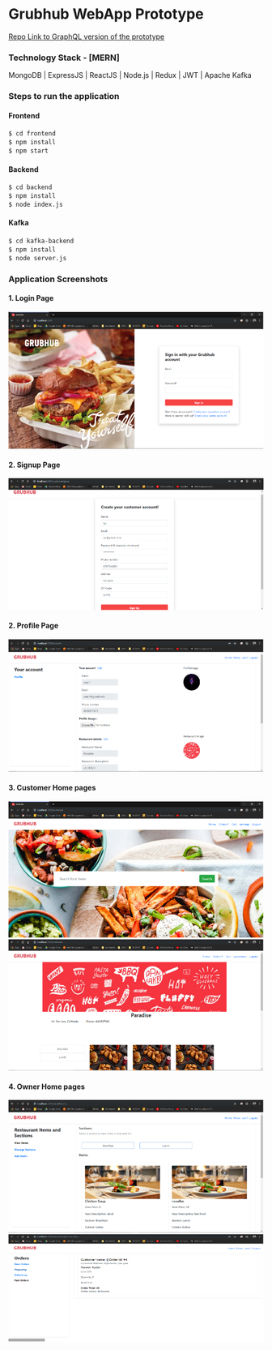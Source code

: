# Grubhub WebApp Prototype

[Repo Link to GraphQL version of the prototype](https://github.com/sai-sandeepj/Grubhub-Prototype-using-GraphQL)

### Technology Stack - [MERN]
MongoDB |
ExpressJS |
ReactJS |
Node.js |
Redux |
JWT |
Apache Kafka

### Steps to run the application
#### Frontend
```sh
$ cd frontend
$ npm install
$ npm start
```
#### Backend
```sh
$ cd backend
$ npm install
$ node index.js
```
#### Kafka
```sh
$ cd kafka-backend 
$ npm install
$ node server.js
```

### Application Screenshots
#### 1. Login Page
![](images/login.png)

#### 2. Signup Page
![](images/signup.png)

#### 2. Profile Page
![](images/owner_profile.png)

#### 3. Customer Home pages
![](images/home.png)
![](images/customer_home.png)

#### 4. Owner Home pages
![](images/owner_home.png)
![](images/owner_orders.png)
